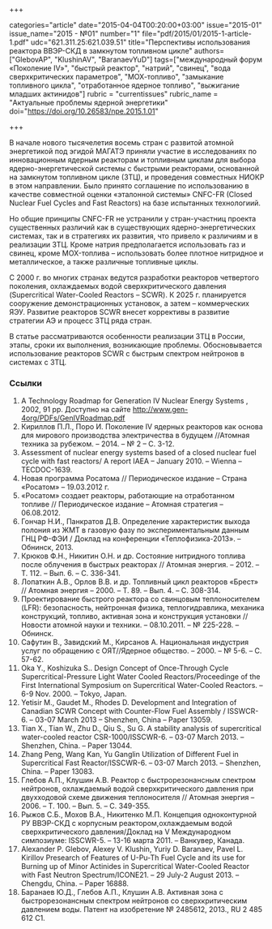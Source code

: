 +++

categories="article"
date="2015-04-04T00:20:00+03:00"
issue="2015-01"
issue_name="2015 - №01"
number="1"
file="pdf/2015/01/2015-1-article-1.pdf"
udc="621.311.25:621.039.51"
title="Перспективы использования реактора ВВЭР-СКД в замкнутом топливном цикле"
authors=["GlebovAP", "KlushinAV", "BaranaevYuD"]
tags=["международный форум «Поколение IV»", "быстрый реактор", "натрий", "свинец", "вода сверхкритических параметров", "МОХ-топливо", "замыкание топливного цикла", "отработанное ядерное топливо", "выжигание младших актинидов"]
rubric = "сurrentissues"
rubric_name = "Актуальные проблемы ядерной энергетики"
doi="https://doi.org/10.26583/npe.2015.1.01"

+++

В начале нового тысячелетия восемь стран с развитой атомной энергетикой под эгидой МАГАТЭ приняли участие в исследованиях по инновационным ядерным реакторам и топливным циклам для выбора ядерно-энергетической системы с быстрыми реакторами, основанной на замкнутом топливном цикле (ЗТЦ), и проведения совместных НИОКР в этом направлении. Было принято соглашение по использованию в качестве совместной оценки «эталонной системы» CNFC-FR (Closed Nuclear Fuel Cycles and Fast Reactors) на базе испытанных технологиий.

Но общие принципы CNFC-FR не устранили у стран-участниц проекта существенных различий как в существующих ядерно-энергетических системах, так и в стратегиях их развития, что привело к различиям и в реализации ЗТЦ. Кроме натрия предполагается использовать газ и свинец, кроме MOX-топлива – использовать более плотное нитридное и металлическое, а также различные топливные циклы.

С 2000 г. во многих странах ведутся разработки реакторов четвертого поколения, охлаждаемых водой сверхкритического давления (Supercritical Water-Cooled Reactors – SCWR). К 2025 г. планируется сооружение демонстрационных установок, а затем – коммерческих ЯЭУ. Развитие реакторов SCWR внесет коррективы в развитие стратегии АЭ и процесс ЗТЦ ряда стран.

В статье рассматриваются особенности реализации ЗТЦ в России, этапы, сроки их выполнения, возникающие проблемы. Обосновывается использование реакторов SCWR с быстрым спектром нейтронов в системах с ЗТЦ.

### Ссылки

1. A Technology Roadmap for Generation IV Nuclear Energy Systems , 2002, 91 pp. Доступно на сайте http://www.gen-4org/PDFs/GenIVRoadmap.pdf
2. Кириллов П.Л., Поро И. Поколение IV ядерных реакторов как основа для мирового производства электричества в будущем //Атомная техника за рубежом. – 2014. – № 2 – С. 3-12.
3. Assessment of nuclear energy systems based of a closed nuclear fuel cycle with fast reactors/ A report IAEA – January 2010. – Wienna – TECDOC-1639.
4. Новая программа Росатома // Периодическое издание – Страна «Росатом» – 19.03.2012 г.
5. «Росатом» создает реакторы, работающие на отработанном топливе // Периодическое издание – Атомная стратегия – 06.08.2012.
6. Гончар Н.И., Панкратов Д.В. Определение характеристик выхода полония из ЖМТ в газовую фазу по экспериментальным данным ГНЦ РФ-ФЭИ / Доклад на конференции «Теплофизика-2013». – Обнинск, 2013.
7. Крюков Ф.Н., Никитин О.Н. и др. Состояние нитридного топлива после облучения в быстрых реакторах // Атомная энергия. – 2012. – Т. 112. – Вып. 6. – С. 336-341.
8. Лопаткин А.В., Орлов В.В. и др. Топливный цикл реакторов «Брест» // Атомная энергия – 2000. – Т. 89. – Вып. 4. – С. 308-314.
9. Проектирование быстрого реактора со свинцовым теплоносителем (LFR): безопасность, нейтронная физика, теплогидравлика, механика конструкций, топливо, активная зона и конструкция установки // Новости атомной науки и техники. – 08.10.2011. – № 225-228. – Обнинск.
10. Сафутин В., Завидский М., Кирсанов А. Национальная индустрия услуг по обращению с ОЯТ//Ядерное общество. – 2000. – № 5-6. – С. 57-62.
11. Oka Y., Koshizuka S.. Design Concept of Once-Through Cycle Supercritical-Pressure Light Water Cooled Reactors/Proceedinge of the First International Symposium on Supercritical Water-Cooled Reactors. – 6-9 Nov. 2000. – Tokyo, Japan.
12. Yetisir M., Gaudet M., Rhodes D. Development and Integration of Canadian SCWR Concept with Counter-Flow Fuel Assembly / ISSWCR-6. – 03-07 March 2013 – Shenzhen, China – Paper 13059.
13. Tian X., Tian W., Zhu D., Qiu S., Su G. A stability analysis of supercritical water-cooled reactor CSR-1000/ISSCWR-6. – 03-07 March 2013. – Shenzhen, China. – Paper 13044.
14. Zhang Peng, Wang Kan, Yu Ganglin Utilization of Different Fuel in Supercritical Fast Reactor/ISSCWR-6. – 03-07 March 2013. – Shenzhen, China. – Paper 13083.
15. Глебов А.П., Клушин А.В. Реактор с быстрорезонансным спектром нейтронов, охлаждаемый водой сверхкритического давления при двухходовой схеме движения теплоносителя // Атомная энергия – 2006. – Т. 100. – Вып. 5. – С. 349-355.
16. Рыжов С.Б., Мохов В.А., Никитенко М.П. Концепция одноконтурной РУ ВВЭР-СКД с корпусным реактором,охлаждаемым водой сверхкритического давления/Доклад на V Международном симпозиуме: ISSCWR-5. – 13-16 марта 2011. – Ванкувер, Канада.
17. Alexander P. Glebov, Alexey V. Klushin, Yuriy D. Baranaev, Pavel L. Kirillov Presearch of Features of U-Pu-Th Fuel Cycle and its use for Burning up of Minor Actinides in Supercritical Water-Cooled Reactor with Fast Neutron Spectrum/ICONE21. – 29 July-2 August 2013. – Chengdu, China. – Paper 16888.
18. Баранаев Ю.Д., Глебов А.П., Клушин А.В. Активная зона с быстрорезонансным спектром нейтронов со сверхкритическим давлением воды. Патент на изобретение № 2485612, 2013., RU 2 485 612 С1.